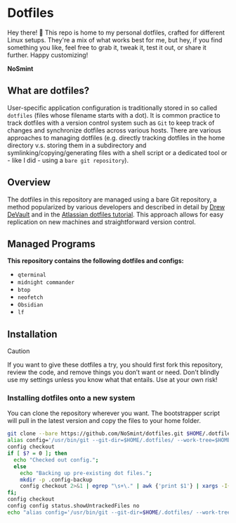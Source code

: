 # Dotfiles

Hey there! 👋 This repo is home to my personal dotfiles, crafted for different Linux setups. They're a mix of what works best for me, but hey, if you find something you like, feel free to grab it, tweak it, test it out, or share it further. Happy customizing!

**NoSmint**

## What are dotfiles?

User-specific application configuration is traditionally stored in so called `dotfiles` (files whose filename starts with a dot). It is common practice to track dotfiles with a version control system such as `Git` to keep track of changes and synchronize dotfiles across various hosts. There are various approaches to managing dotfiles (e.g. directly tracking dotfiles in the home directory v.s. storing them in a subdirectory and symlinking/copying/generating files with a shell script or a dedicated tool or - like I did - using a `bare git repository`).

## Overview

The dotfiles in this repository are managed using a bare Git repository, a method popularized by various developers and described in detail by [Drew DeVault](https://drewdevault.com/2019/12/30/dotfiles.html) and in the [Atlassian dotfiles tutorial](https://www.atlassian.com/git/tutorials/dotfiles). This approach allows for easy replication on new machines and straightforward version control.

## Managed Programs

**This repository contains the following dotfiles and configs:**

- `qterminal`
- `midnight commander`
- `btop`
- `neofetch`
- `Obsidian`
- `lf`

## Installation

> [!CAUTION]
> If you want to give these dotfiles a try, you should first fork this repository, review the code, and remove things you don’t want or need. Don’t blindly use my settings unless you know what that entails. Use at your own risk!

### Installing dotfiles onto a new system

You can clone the repository wherever you want. The bootstrapper script will pull in the latest version and copy the files to your home folder.

```bash
git clone --bare https://github.com/NoSmint/dotfiles.git $HOME/.dotfiles
alias config='/usr/bin/git --git-dir=$HOME/.dotfiles/ --work-tree=$HOME'
config checkout
if [ $? = 0 ]; then
  echo "Checked out config.";
  else
    echo "Backing up pre-existing dot files.";
    mkdir -p .config-backup
    config checkout 2>&1 | egrep "\s+\." | awk {'print $1'} | xargs -I{} mv {} .config-backup/{}
fi;
config checkout
config config status.showUntrackedFiles no
echo "alias config='/usr/bin/git --git-dir=$HOME/.dotfiles/ --work-tree=$HOME'" >> $HOME/.bashrc
```
